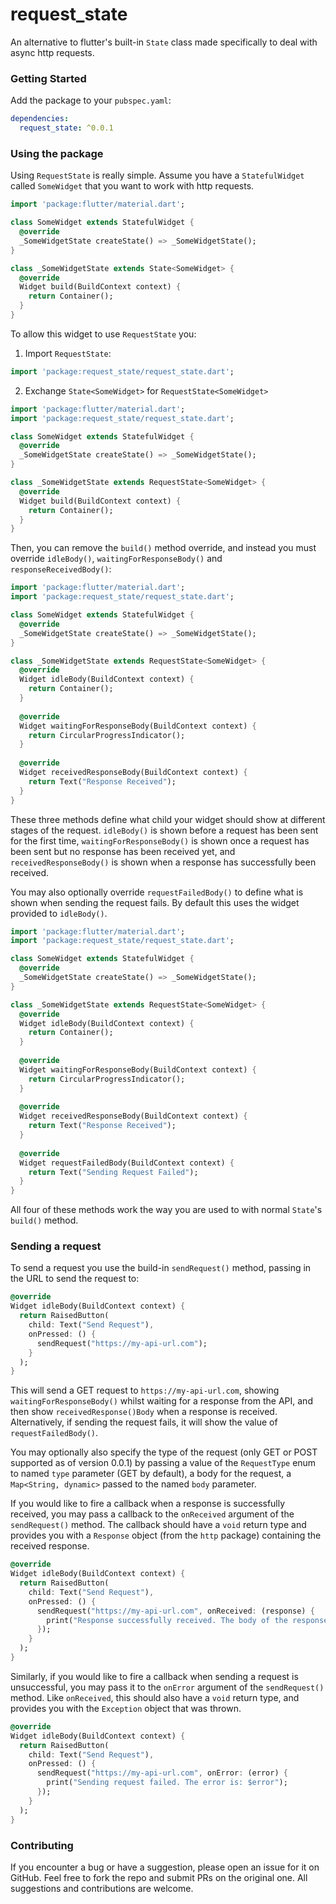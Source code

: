 # request_state

An alternative to flutter's built-in `State` class made specifically to deal with async http requests. 

### Getting Started

Add the package to your `pubspec.yaml`:

```yaml
dependencies:
  request_state: ^0.0.1
```

### Using the package

Using `RequestState` is really simple. Assume you have a `StatefulWidget` called `SomeWidget` that you want to work with http requests.

```dart
import 'package:flutter/material.dart';

class SomeWidget extends StatefulWidget {
  @override
  _SomeWidgetState createState() => _SomeWidgetState();
}

class _SomeWidgetState extends State<SomeWidget> {
  @override
  Widget build(BuildContext context) {
    return Container();
  }
}
```

To allow this widget to use `RequestState` you:

1) Import `RequestState`: 
```dart
import 'package:request_state/request_state.dart';
```

2) Exchange `State<SomeWidget>` for `RequestState<SomeWidget>`

```dart
import 'package:flutter/material.dart';
import 'package:request_state/request_state.dart';

class SomeWidget extends StatefulWidget {
  @override
  _SomeWidgetState createState() => _SomeWidgetState();
}

class _SomeWidgetState extends RequestState<SomeWidget> {
  @override
  Widget build(BuildContext context) {
    return Container();
  }
}
```

Then, you can remove the `build()` method override, and instead you must override `idleBody()`, `waitingForResponseBody()` and `responseReceivedBody()`:

```dart
import 'package:flutter/material.dart';
import 'package:request_state/request_state.dart';

class SomeWidget extends StatefulWidget {
  @override
  _SomeWidgetState createState() => _SomeWidgetState();
}

class _SomeWidgetState extends RequestState<SomeWidget> {
  @override
  Widget idleBody(BuildContext context) {
    return Container();
  }
  
  @override
  Widget waitingForResponseBody(BuildContext context) {
    return CircularProgressIndicator();
  }
  
  @override
  Widget receivedResponseBody(BuildContext context) {
    return Text("Response Received");
  }
}
```

These three methods define what child your widget should show at different stages of the request. `idleBody()`
is shown before a request has been sent for the first time, `waitingForResponseBody()` is shown once a request 
has been sent but no response has been received yet, and `receivedResponseBody()` is shown when a response has 
successfully been received. 

You may also optionally override `requestFailedBody()` to define what is shown when sending the request fails. 
By default this uses the widget provided to `idleBody()`. 

```dart
import 'package:flutter/material.dart';
import 'package:request_state/request_state.dart';

class SomeWidget extends StatefulWidget {
  @override
  _SomeWidgetState createState() => _SomeWidgetState();
}

class _SomeWidgetState extends RequestState<SomeWidget> {
  @override
  Widget idleBody(BuildContext context) {
    return Container();
  }
  
  @override
  Widget waitingForResponseBody(BuildContext context) {
    return CircularProgressIndicator();
  }
  
  @override
  Widget receivedResponseBody(BuildContext context) {
    return Text("Response Received");
  }
  
  @override
  Widget requestFailedBody(BuildContext context) {
    return Text("Sending Request Failed");
  }
}
```

All four of these methods work the way you are used to with normal `State`'s `build()` method.

### Sending a request

To send a request you use the build-in `sendRequest()` method, passing in the URL to send the request to:

```dart
@override
Widget idleBody(BuildContext context) {
  return RaisedButton(
    child: Text("Send Request"),
    onPressed: () {
      sendRequest("https://my-api-url.com");
    }
  );
}
```

This will send a GET request to `https://my-api-url.com`, showing `waitingForResponseBody()` whilst waiting
for a response from the API, and then show `receivedResponse()Body` when a response is received. Alternatively, 
if sending the request fails, it will show the value of `requestFailedBody()`. 

You may optionally also specify the type of the request (only GET or POST supported as of version 0.0.1) by 
passing a value of the `RequestType` enum to named `type` parameter (GET by default), a body for the request,
a `Map<String, dynamic>` passed to the named `body` parameter. 

If you would like to fire a callback when a response is successfully received, you may pass a callback to the 
`onReceived` argument of the `sendRequest()` method. The callback should have a `void` return type and provides
you with a `Response` object (from the `http` package) containing the received response. 

```dart
@override
Widget idleBody(BuildContext context) {
  return RaisedButton(
    child: Text("Send Request"),
    onPressed: () {
      sendRequest("https://my-api-url.com", onReceived: (response) {
        print("Response successfully received. The body of the response is: ${response.body}");
      });
    }
  );
}
```

Similarly, if you would like to fire a callback when sending a request is unsuccessful, you may pass it to the
`onError` argument of the `sendRequest()` method. Like `onReceived`, this should also have a `void` return type,
and provides you with the `Exception` object that was thrown.

```dart
@override
Widget idleBody(BuildContext context) {
  return RaisedButton(
    child: Text("Send Request"),
    onPressed: () {
      sendRequest("https://my-api-url.com", onError: (error) {
        print("Sending request failed. The error is: $error");
      });
    }
  );
}
```

### Contributing

If you encounter a bug or have a suggestion, please open an issue for it on GitHub. Feel free to fork the repo
and submit PRs on the original one. All suggestions and contributions are welcome.
